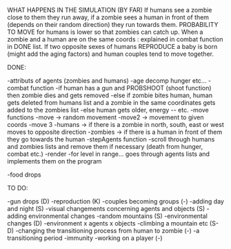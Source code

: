 WHAT HAPPENS IN THE SIMULATION (BY FAR)
  If humans see a zombie close to them they run away, if a zombie sees a human in front of them (depends on their random  direction) they run towards them. PROBABILITY TO MOVE for humans is lower so that zombies can catch up. When a zombie and a human are on the same coords : explained in combat function in DONE list. If two opposite sexes of humans REPRODUCE a baby is born (might add the aging factors) and human couples tend to move together.

DONE:

  -attributs of agents (zombies and humans)
    -age decomp hunger etc...
  -combat function
    -if human has a gun and PROBSHOOT (shoot function) then zombie dies and gets removed
    -else if zombie bites human, human gets deleted from humans list and a zombie in the same coordinates gets added to the zombies list
    -else human gets older, energy -- etc.
  -move functions
    -move -> random movement
    -move2 -> movement to given coords
    -move 3
      -humans -> if there is a zombie in north, south, east or west moves to opposite direction
      -zombies -> if there is a human in front of them they go towards the human
  -stepAgents function
    -scroll through humans and zombies lists and remove them if necessary (death from hunger, combat etc.)
  -render
    -for level in range...
      goes through agents lists and implements them on the program
  
  

  -food drops


TO DO:

  -gun drops (D)
  -reproduction (K)
  -couples becoming groups (-)
  -adding day and night (S)
  -visual changements concerning agents and objects (S)
  -adding environmental changes
    -random mountains (S)
    -environmental changes (D)
  -environment x agents x objects 
    -climbing a mountain etc (S-D)
  -changing the transitioning process from human to zombie (-)
    -a transitioning period
    -immunity
  -working on a player (-)




